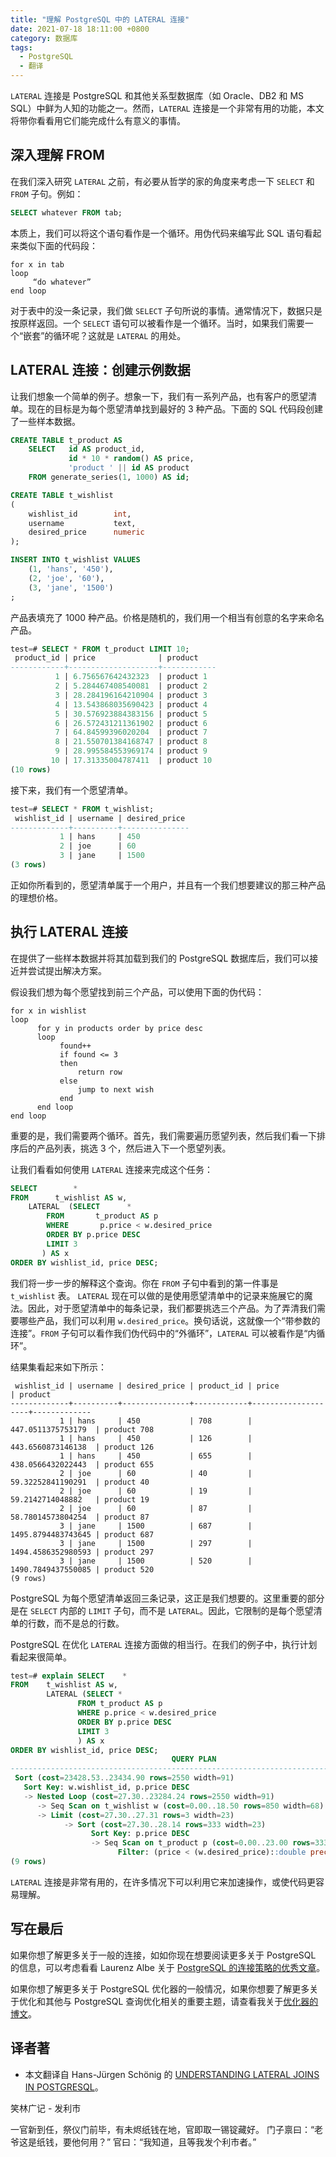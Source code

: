 ```yaml
---
title: "理解 PostgreSQL 中的 LATERAL 连接"
date: 2021-07-18 18:11:00 +0800
category: 数据库
tags:
  - PostgreSQL
  - 翻译
---
```


`LATERAL` 连接是 PostgreSQL 和其他关系型数据库（如 Oracle、DB2 和 MS SQL）中鲜为人知的功能之一。然而，`LATERAL` 连接是一个非常有用的功能，本文将带你看看用它们能完成什么有意义的事情。

<!-- more -->

## 深入理解 FROM

在我们深入研究 `LATERAL` 之前，有必要从哲学的家的角度来考虑一下 `SELECT` 和 `FROM` 子句。例如：

```sql
SELECT whatever FROM tab;
```

本质上，我们可以将这个语句看作是一个循环。用伪代码来编写此 SQL 语句看起来类似下面的代码段：

```
for x in tab
loop
     “do whatever”
end loop
```

对于表中的没一条记录，我们做 `SELECT` 子句所说的事情。通常情况下，数据只是按原样返回。一个 `SELECT` 语句可以被看作是一个循环。当时，如果我们需要一个“嵌套”的循环呢？这就是 `LATERAL` 的用处。

## LATERAL 连接：创建示例数据

让我们想象一个简单的例子。想象一下，我们有一系列产品，也有客户的愿望清单。现在的目标是为每个愿望清单找到最好的 3 种产品。下面的 SQL 代码段创建了一些样本数据。

```sql
CREATE TABLE t_product AS
    SELECT   id AS product_id,
             id * 10 * random() AS price,
             'product ' || id AS product
    FROM generate_series(1, 1000) AS id;

CREATE TABLE t_wishlist
(
    wishlist_id        int,
    username           text,
    desired_price      numeric
);

INSERT INTO t_wishlist VALUES
    (1, 'hans', '450'),
    (2, 'joe', '60'),
    (3, 'jane', '1500')
;
```

产品表填充了 1000 种产品。价格是随机的，我们用一个相当有创意的名字来命名产品。

```sql
test=# SELECT * FROM t_product LIMIT 10;
 product_id | price              | product
------------+--------------------+------------
          1 | 6.756567642432323  | product 1
          2 | 5.284467408540081  | product 2
          3 | 28.284196164210904 | product 3
          4 | 13.543868035690423 | product 4
          5 | 30.576923884383156 | product 5
          6 | 26.572431211361902 | product 6
          7 | 64.84599396020204  | product 7
          8 | 21.550701384168747 | product 8
          9 | 28.995584553969174 | product 9
         10 | 17.31335004787411  | product 10
(10 rows)
```

接下来，我们有一个愿望清单。

```sql
test=# SELECT * FROM t_wishlist;
 wishlist_id | username | desired_price
-------------+----------+---------------
           1 | hans     | 450
           2 | joe      | 60
           3 | jane     | 1500
(3 rows)
```

正如你所看到的，愿望清单属于一个用户，并且有一个我们想要建议的那三种产品的理想价格。

## 执行 LATERAL 连接

在提供了一些样本数据并将其加载到我们的 PostgreSQL 数据库后，我们可以接近并尝试提出解决方案。

假设我们想为每个愿望找到前三个产品，可以使用下面的伪代码：

```
for x in wishlist
loop
      for y in products order by price desc
      loop
           found++
           if found <= 3
           then
               return row
           else
               jump to next wish
           end
      end loop
end loop
```

重要的是，我们需要两个循环。首先，我们需要遍历愿望列表，然后我们看一下排序后的产品列表，挑选 3 个，然后进入下一个愿望列表。

让我们看看如何使用 `LATERAL` 连接来完成这个任务：

```sql
SELECT        *
FROM      t_wishlist AS w,
    LATERAL  (SELECT      *
        FROM       t_product AS p
        WHERE       p.price < w.desired_price
        ORDER BY p.price DESC
        LIMIT 3
       ) AS x
ORDER BY wishlist_id, price DESC;
```

我们将一步一步的解释这个查询。你在 `FROM` 子句中看到的第一件事是 `t_wishlist` 表。 `LATERAL` 现在可以做的是使用愿望清单中的记录来施展它的魔法。因此，对于愿望清单中的每条记录，我们都要挑选三个产品。为了弄清我们需要哪些产品，我们可以利用 `w.desired_price`。换句话说，这就像一个“带参数的连接”。`FROM` 子句可以看作我们伪代码中的“外循环”，`LATERAL` 可以被看作是“内循环”。

结果集看起来如下所示：

```
 wishlist_id | username | desired_price | product_id | price              | product
-------------+----------+---------------+------------+--------------------+-------------
           1 | hans     | 450           | 708        | 447.0511375753179  | product 708
           1 | hans     | 450           | 126        | 443.6560873146138  | product 126
           1 | hans     | 450           | 655        | 438.0566432022443  | product 655
           2 | joe      | 60            | 40         | 59.32252841190291  | product 40
           2 | joe      | 60            | 19         | 59.2142714048882   | product 19
           2 | joe      | 60            | 87         | 58.78014573804254  | product 87
           3 | jane     | 1500          | 687        | 1495.8794483743645 | product 687
           3 | jane     | 1500          | 297        | 1494.4586352980593 | product 297
           3 | jane     | 1500          | 520        | 1490.7849437550085 | product 520
(9 rows)
```

PostgreSQL 为每个愿望清单返回三条记录，这正是我们想要的。这里重要的部分是在 `SELECT` 内部的 `LIMIT` 子句，而不是 `LATERAL`。因此，它限制的是每个愿望清单的行数，而不是总的行数。

PostgreSQL 在优化 `LATERAL` 连接方面做的相当行。在我们的例子中，执行计划看起来很简单。

```sql
test=# explain SELECT    *
FROM    t_wishlist AS w,
        LATERAL (SELECT *
               FROM t_product AS p
               WHERE p.price < w.desired_price
               ORDER BY p.price DESC
               LIMIT 3
               ) AS x
ORDER BY wishlist_id, price DESC;
                                    QUERY PLAN
---------------------------------------------------------------------------------------
 Sort (cost=23428.53..23434.90 rows=2550 width=91)
   Sort Key: w.wishlist_id, p.price DESC
   -> Nested Loop (cost=27.30..23284.24 rows=2550 width=91)
      -> Seq Scan on t_wishlist w (cost=0.00..18.50 rows=850 width=68)
      -> Limit (cost=27.30..27.31 rows=3 width=23)
            -> Sort (cost=27.30..28.14 rows=333 width=23)
                  Sort Key: p.price DESC
                  -> Seq Scan on t_product p (cost=0.00..23.00 rows=333 width=23)
                        Filter: (price < (w.desired_price)::double precision)
(9 rows)
```

`LATERAL` 连接是非常有用的，在许多情况下可以利用它来加速操作，或使代码更容易理解。

## 写在最后

如果你想了解更多关于一般的连接，如如你现在想要阅读更多关于 PostgreSQL 的信息，可以考虑看看 Laurenz Albe 关于 [PostgreSQL 的连接策略的优秀文章](https://www.cybertec-postgresql.com/en/join-strategies-and-performance-in-postgresql/)。

如果你想了解更多关于 PostgreSQL 优化器的一般情况，如果你想要了解更多关于优化和其他与 PostgreSQL 查询优化相关的重要主题，请查看我关于[优化器的博文](https://www.cybertec-postgresql.com/en/how-the-postgresql-query-optimizer-works/)。

## 译者著

* 本文翻译自 Hans-Jürgen Schönig 的 [UNDERSTANDING LATERAL JOINS IN POSTGRESQL](https://www.cybertec-postgresql.com/en/understanding-lateral-joins-in-postgresql/)。


<div class="just-for-fun">
笑林广记 - 发利市

一官新到任，祭仪门前毕，有未烬纸钱在地，官即取一锡锭藏好。
门子禀曰：“老爷这是纸钱，要他何用？”
官曰：“我知道，且等我发个利市者。”
</div>
